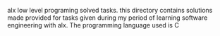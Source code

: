 alx low level programing solved tasks. this directory contains solutions made provided for tasks given during my period of learning software engineering with alx.
The programming language  used is C
